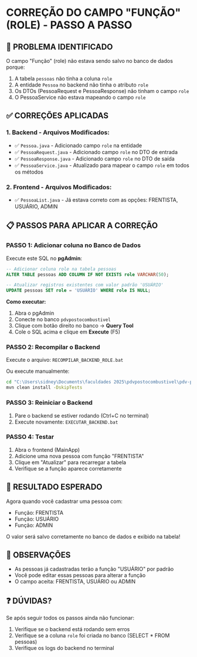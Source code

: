 # CORREÇÃO DO CAMPO "FUNÇÃO" (ROLE) - PASSO A PASSO

## 🔴 PROBLEMA IDENTIFICADO
O campo "Função" (role) não estava sendo salvo no banco de dados porque:
1. A tabela `pessoas` não tinha a coluna `role`
2. A entidade `Pessoa` no backend não tinha o atributo `role`
3. Os DTOs (PessoaRequest e PessoaResponse) não tinham o campo `role`
4. O PessoaService não estava mapeando o campo `role`

## ✅ CORREÇÕES APLICADAS

### 1. Backend - Arquivos Modificados:
- ✅ `Pessoa.java` - Adicionado campo `role` na entidade
- ✅ `PessoaRequest.java` - Adicionado campo `role` no DTO de entrada
- ✅ `PessoaResponse.java` - Adicionado campo `role` no DTO de saída
- ✅ `PessoaService.java` - Atualizado para mapear o campo `role` em todos os métodos

### 2. Frontend - Arquivos Modificados:
- ✅ `PessoaList.java` - Já estava correto com as opções: FRENTISTA, USUÁRIO, ADMIN

## 📋 PASSOS PARA APLICAR A CORREÇÃO

### PASSO 1: Adicionar coluna no Banco de Dados
Execute este SQL no **pgAdmin**:

```sql
-- Adicionar coluna role na tabela pessoas
ALTER TABLE pessoas ADD COLUMN IF NOT EXISTS role VARCHAR(50);

-- Atualizar registros existentes com valor padrão 'USUÁRIO'
UPDATE pessoas SET role = 'USUÁRIO' WHERE role IS NULL;
```

**Como executar:**
1. Abra o pgAdmin
2. Conecte no banco `pdvpostocombustivel`
3. Clique com botão direito no banco → **Query Tool**
4. Cole o SQL acima e clique em **Execute** (F5)

### PASSO 2: Recompilar o Backend
Execute o arquivo: `RECOMPILAR_BACKEND_ROLE.bat`

Ou execute manualmente:
```bash
cd "C:\Users\sidney\Documents\faculdades 2025\pdvpostocombustivel\pdv-posto-combustivel"
mvn clean install -DskipTests
```

### PASSO 3: Reiniciar o Backend
1. Pare o backend se estiver rodando (Ctrl+C no terminal)
2. Execute novamente: `EXECUTAR_BACKEND.bat`

### PASSO 4: Testar
1. Abra o frontend (MainApp)
2. Adicione uma nova pessoa com função "FRENTISTA"
3. Clique em "Atualizar" para recarregar a tabela
4. Verifique se a função aparece corretamente

## 🎯 RESULTADO ESPERADO
Agora quando você cadastrar uma pessoa com:
- Função: FRENTISTA
- Função: USUÁRIO  
- Função: ADMIN

O valor será salvo corretamente no banco de dados e exibido na tabela!

## 📝 OBSERVAÇÕES
- As pessoas já cadastradas terão a função "USUÁRIO" por padrão
- Você pode editar essas pessoas para alterar a função
- O campo aceita: FRENTISTA, USUÁRIO ou ADMIN

## ❓ DÚVIDAS?
Se após seguir todos os passos ainda não funcionar:
1. Verifique se o backend está rodando sem erros
2. Verifique se a coluna `role` foi criada no banco (SELECT * FROM pessoas)
3. Verifique os logs do backend no terminal

